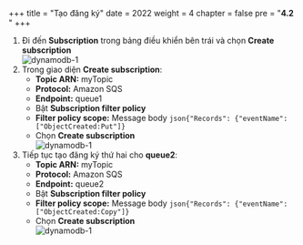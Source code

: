 +++
title = "Tạo đăng ký"
date = 2022
weight = 4
chapter = false
pre = "<b>4.2 </b>"
+++
1. Đi đến **Subscription** trong bảng điều khiển bên trái và chọn **Create subscription**  
![dynamodb-1](/images/4-sns/4.2-createsubscription/sub-1.png)
2. Trong giao diện **Create subscription**:
    - **Topic ARN:** myTopic  
    - **Protocol:** Amazon SQS  
    - **Endpoint:** queue1  
    - Bật **Subscription filter policy**  
    - **Filter policy scope:** Message body `json{"Records": {"eventName": ["ObjectCreated:Put"]} `  
    - Chọn **Create subscription**  
![dynamodb-1](/images/4-sns/4.2-createsubscription/sub-2.png)
3. Tiếp tục tạo đăng ký thứ hai cho **queue2**:  
    - **Topic ARN:** myTopic  
    - **Protocol:** Amazon SQS  
    - **Endpoint:** queue2  
    - Bật **Subscription filter policy**  
    - **Filter policy scope:** Message body `json{"Records": {"eventName": ["ObjectCreated:Copy"]} `  
    - Chọn **Create subscription**  
![dynamodb-1](/images/4-sns/4.2-createsubscription/sub-3.png)